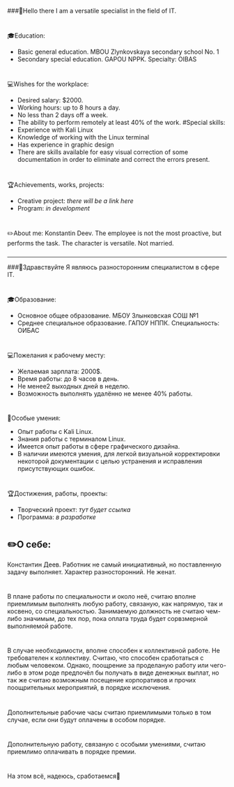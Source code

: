 ###👋Hello there
I am a versatile specialist in the field of IT.
#
🎓Education:
 - Basic general education. MBOU Zlynkovskaya secondary school No. 1
 - Secondary special education. GAPOU NPPK. Specialty: OIBAS
#
💻Wishes for the workplace:
 - Desired salary: $2000.
 - Working hours: up to 8 hours a day.
 - No less than 2 days off a week.
 - The ability to perform remotely at least 40% of the work.
#Special skills:
 - Experience with Kali Linux
 - Knowledge of working with the Linux terminal
 - Has experience in graphic design
 - There are skills available for easy visual correction of some documentation in order to eliminate and correct the errors present.
#
🏆Achievements, works, projects:
 - Creative project: *there will be a link here*
 - Program: *in development*
#
✏️About me: Konstantin Deev. The employee is not the most proactive, but performs the task. The character is versatile. Not married.
###
-------------------------------------------------
###👋Здравствуйте
 Я являюсь разносторонним специалистом в сфере IT.
#
🎓Образование:
 - Основное общее образование. МБОУ Злынковская СОШ №1
 - Среднее специальное образование. ГАПОУ НППК. Специальность: ОИБАС
#
💻Пожелания к рабочему месту:
 - Желаемая зарплата: 2000$.
 - Время работы: до 8 часов в день.
 - Не менее2 выходных дней в неделю.
 - Возможность выполнять удалённо не менее 40% работы.
#
🔧Особые умения:
 - Опыт работы с Kali Linux.
 - Знания работы с терминалом Linux.
 - Имеется опыт работы в сфере графического дизайна.
 - В наличии имеются умения, для легкой визуальной корректировки некоторой документации с целью устранения и исправления присутствующих ошибок.
#
🏆Достижения, работы, проекты:
 - Творческий проект: *тут будет ссылка*
 - Программа: *в разработке*
#
✏️О себе: 
 - 
Константин Деев. Работник не самый инициативный, но поставленную задачу выполняет. Характер разносторонний. Не женат.
#
В плане работы по специальности и около неё, считаю вполне приемлимым выполнять любую работу, связаную, как напрямую, так и косвено, со специальностью. Занимаемую должность не считаю чем-либо значимым, до тех пор, пока оплата труда будет сорвзмерной выполняемой работе. 
#
В случае необходимости, вполне способен к коллективной работе. Не требователен к коллективу. Считаю, что способен сработаться с любым человеком. Однако, поощрение за проделаную работу или чего-либо в этом роде предпочёл бы получать в виде денежных выплат, но так же считаю возможным посещение корпоративов и прочих поощрительных мероприятий, в порядке исключения.
#
Дополнительные рабочие часы считаю приемлимыми только в том случае, если они будут оплачены в особом порядке.
#
Дополнительную работу, связаную с особыми умениями, считаю приемлимо оплачивать в порядке премии.
#
На этом всё, надеюсь, сработаемся🤝
